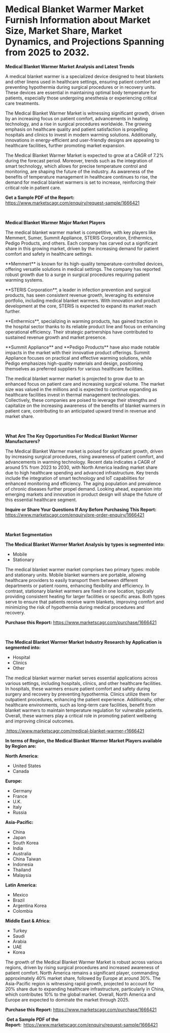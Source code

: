 <p><h1>Medical Blanket Warmer Market Furnish Information about Market Size, Market Share, Market Dynamics, and Projections Spanning from 2025 to 2032.</h1></p><p><strong>Medical Blanket Warmer Market Analysis and Latest Trends</strong></p>
<p><p>A medical blanket warmer is a specialized device designed to heat blankets and other linens used in healthcare settings, ensuring patient comfort and preventing hypothermia during surgical procedures or in recovery units. These devices are essential in maintaining optimal body temperature for patients, especially those undergoing anesthesia or experiencing critical care treatments.</p><p>The Medical Blanket Warmer Market is witnessing significant growth, driven by an increasing focus on patient comfort, advancements in heating technology, and a rise in surgical procedures worldwide. The growing emphasis on healthcare quality and patient satisfaction is propelling hospitals and clinics to invest in modern warming solutions. Additionally, innovations in energy-efficient and user-friendly designs are appealing to healthcare facilities, further promoting market expansion.</p><p>The Medical Blanket Warmer Market is expected to grow at a CAGR of 7.2% during the forecast period. Moreover, trends such as the integration of smart technology, which allows for precise temperature control and monitoring, are shaping the future of the industry. As awareness of the benefits of temperature management in healthcare continues to rise, the demand for medical blanket warmers is set to increase, reinforcing their critical role in patient care.</p></p>
<p><strong>Get a Sample PDF of the Report:&nbsp;</strong> <a href="https://www.marketscagr.com/enquiry/request-sample/1666421?utm_campaign=2206&utm_medium=2&utm_source=Github&utm_content=ia&utm_term=13042025&utm_id=medical-blanket-warmer">https://www.marketscagr.com/enquiry/request-sample/1666421</a></p>
<p>&nbsp;</p>
<p><strong>Medical Blanket Warmer Major Market Players</strong></p>
<p><p>The medical blanket warmer market is competitive, with key players like Memmert, Sumer, Summit Appliance, STERIS Corporation, Enthermics, Pedigo Products, and others. Each company has carved out a significant share in this growing market, driven by the increasing demand for patient comfort and safety in healthcare settings.</p><p>**Memmert** is known for its high-quality temperature-controlled devices, offering versatile solutions in medical settings. The company has reported robust growth due to a surge in surgical procedures requiring patient warming systems.</p><p>**STERIS Corporation**, a leader in infection prevention and surgical products, has seen consistent revenue growth, leveraging its extensive portfolio, including medical blanket warmers. With innovation and product development at the core, STERIS is expected to expand its market reach further.</p><p>**Enthermics**, specializing in warming products, has gained traction in the hospital sector thanks to its reliable product line and focus on enhancing operational efficiency. Their strategic partnerships have contributed to sustained revenue growth and market presence.</p><p>**Summit Appliance** and **Pedigo Products** have also made notable impacts in the market with their innovative product offerings. Summit Appliance focuses on practical and effective warming solutions, while Pedigo emphasizes high-quality materials and design, positioning themselves as preferred suppliers for various healthcare facilities.</p><p>The medical blanket warmer market is projected to grow due to an enhanced focus on patient care and increasing surgical volume. The market size was valued in the millions and is expected to continue expanding as healthcare facilities invest in thermal management technologies. Collectively, these companies are poised to leverage their strengths and capitalize on the increasing awareness of the benefits of blanket warmers in patient care, contributing to an anticipated upward trend in revenue and market share.</p></p>
<p>&nbsp;</p>
<p><strong>What Are The Key Opportunities For Medical Blanket Warmer Manufacturers?</strong></p>
<p><p>The Medical Blanket Warmer market is poised for significant growth, driven by increasing surgical procedures, rising awareness of patient comfort, and advancements in warming technology. Recent data indicates a CAGR of around 5% from 2023 to 2030, with North America leading market share due to high healthcare spending and advanced infrastructure. Key trends include the integration of smart technology and IoT capabilities for enhanced monitoring and efficiency. The aging population and prevalence of chronic diseases further propel demand. Looking ahead, expansion into emerging markets and innovation in product design will shape the future of this essential healthcare segment.</p></p>
<p><strong>Inquire or Share Your Questions If Any Before Purchasing This Report:</strong> <a href="https://www.marketscagr.com/enquiry/pre-order-enquiry/1666421?utm_campaign=2206&utm_medium=2&utm_source=Github&utm_content=ia&utm_term=13042025&utm_id=medical-blanket-warmer">https://www.marketscagr.com/enquiry/pre-order-enquiry/1666421</a></p>
<p>&nbsp;</p>
<p><strong>Market Segmentation</strong></p>
<p><strong>The Medical Blanket Warmer Market Analysis by types is segmented into:</strong></p>
<p><ul><li>Mobile</li><li>Stationary</li></ul></p>
<p><p>The medical blanket warmer market comprises two primary types: mobile and stationary units. Mobile blanket warmers are portable, allowing healthcare providers to easily transport them between different departments or patient rooms, enhancing flexibility and efficiency. In contrast, stationary blanket warmers are fixed in one location, typically providing consistent heating for larger facilities or specific areas. Both types serve to ensure that patients receive warm blankets, improving comfort and minimizing the risk of hypothermia during medical procedures and recovery.</p></p>
<p><strong>Purchase this Report:&nbsp;</strong><a href="https://www.marketscagr.com/purchase/1666421?utm_campaign=2206&utm_medium=2&utm_source=Github&utm_content=ia&utm_term=13042025&utm_id=medical-blanket-warmer">https://www.marketscagr.com/purchase/1666421</a></p>
<p>&nbsp;</p>
<p><strong>The Medical Blanket Warmer Market Industry Research by Application is segmented into:</strong></p>
<p><ul><li>Hospital</li><li>Clinics</li><li>Other</li></ul></p>
<p><p>The medical blanket warmer market serves essential applications across various settings, including hospitals, clinics, and other healthcare facilities. In hospitals, these warmers ensure patient comfort and safety during surgery and recovery by preventing hypothermia. Clinics utilize them for outpatient procedures, enhancing the patient experience. Additionally, other healthcare environments, such as long-term care facilities, benefit from blanket warmers to maintain temperature regulation for vulnerable patients. Overall, these warmers play a critical role in promoting patient wellbeing and improving clinical outcomes.</p></p>
<p><a href="https://www.marketscagr.com/medical-blanket-warmer-r1666421?utm_campaign=2206&utm_medium=2&utm_source=Github&utm_content=ia&utm_term=13042025&utm_id=medical-blanket-warmer">&nbsp;https://www.marketscagr.com/medical-blanket-warmer-r1666421</a></p>
<p><strong>In terms of Region, the Medical Blanket Warmer Market Players available by Region are:</strong></p>
<p>
    <p> <strong> North America: </strong>
        <ul>
            <li>United States</li>
            <li>Canada</li>
        </ul>
        </p> 
    <p> <strong> Europe: </strong>
        <ul>
            <li>Germany</li>
            <li>France</li>
            <li>U.K.</li>
            <li>Italy</li>
            <li>Russia</li>
        </ul>
        </p> 
    <p> <strong> Asia-Pacific: </strong>
        <ul>
            <li>China</li>
            <li>Japan</li>
            <li>South Korea</li>
            <li>India</li>
            <li>Australia</li>
            <li>China Taiwan</li>
            <li>Indonesia</li>
            <li>Thailand</li>
            <li>Malaysia</li>
        </ul>
        </p> 
    <p> <strong> Latin America: </strong>
        <ul>
            <li>Mexico</li>
            <li>Brazil</li>
            <li>Argentina Korea</li>
            <li>Colombia</li>
        </ul>
        </p> 
    <p> <strong> Middle East & Africa: </strong>
        <ul>
            <li>Turkey</li>
            <li>Saudi</li>
            <li>Arabia</li>
            <li>UAE</li>
            <li>Korea</li>
        </ul>
    </p>
    </p>
<p><p>The growth of the Medical Blanket Warmer Market is robust across various regions, driven by rising surgical procedures and increased awareness of patient comfort. North America remains a significant player, commanding approximately 40% market share, followed by Europe at around 30%. The Asia-Pacific region is witnessing rapid growth, projected to account for 20% share due to expanding healthcare infrastructure, particularly in China, which contributes 10% to the global market. Overall, North America and Europe are expected to dominate the market through 2025.</p></p>
<p><strong>Purchase this Report: </strong><a href="https://www.marketscagr.com/purchase/1666421?utm_campaign=2206&utm_medium=2&utm_source=Github&utm_content=ia&utm_term=13042025&utm_id=medical-blanket-warmer">https://www.marketscagr.com/purchase/1666421</a></p>
<p>&nbsp;<strong>Get a Sample PDF of the Report:&nbsp;&nbsp;</strong><a href="https://www.marketscagr.com/enquiry/request-sample/1666421?utm_campaign=2206&utm_medium=2&utm_source=Github&utm_content=ia&utm_term=13042025&utm_id=medical-blanket-warmer">https://www.marketscagr.com/enquiry/request-sample/1666421</a></p>
<p><strong></strong></p>
<p><p></p><p></p><p></p></p>